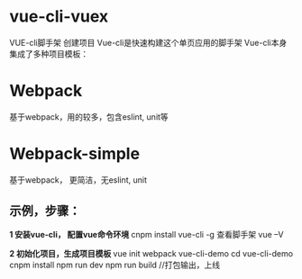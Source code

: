 # vue-cli-vuex
 VUE-cli脚手架 创建项目
 Vue-cli是快速构建这个单页应用的脚手架
 Vue-cli本身集成了多种项目模板： 
# Webpack  
 基于webpack，用的较多，包含eslint, unit等
# Webpack-simple  
 基于webpack， 更简洁，无eslint, unit

## 示例，步骤：
**1 安装vue-cli， 配置vue命令环境**
  cnpm install vue-cli -g
  查看脚手架 vue –V

**2 初始化项目，生成项目模板**
vue init webpack vue-cli-demo
cd vue-cli-demo
cnpm install
npm run dev
npm run build  //打包输出，上线

